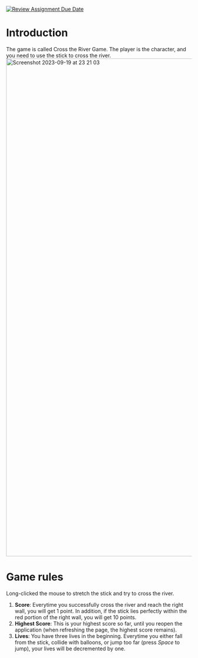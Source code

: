[![Review Assignment Due Date](https://classroom.github.com/assets/deadline-readme-button-24ddc0f5d75046c5622901739e7c5dd533143b0c8e959d652212380cedb1ea36.svg)](https://classroom.github.com/a/h6B8Tg1s)

# Introduction
The game is called Cross the River Game. The player is the character, and you need to use the stick to cross the river. 
<img width="1352" alt="Screenshot 2023-09-19 at 23 21 03" src="https://github.com/RiceWebDevCourse/hw3-Joannechiao18/assets/84509949/92e26431-951a-4fab-93b2-94d1efdacaba">

# Game rules
Long-clicked the mouse to stretch the stick and try to cross the river.  
1. **Score**: Everytime you successfully cross the river and reach the right wall, you will get 1 point. In addition, if the stick lies perfectly within the red portion of the right wall, you will get 10 points. 
2. **Highest Score**: This is your highest score so far, until you reopen the application (when refreshing the page, the highest score remains).
3. **Lives**: You have three lives in the beginning. Everytime you either fall from the stick, collide with balloons, or jump too far (press *Space* to jump), your lives will be decremented by one. 
